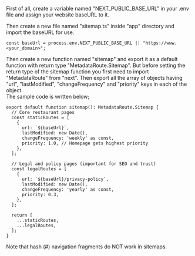 First of all, create a variable named "NEXT_PUBLIC_BASE_URL" in your .env file and assign your website baseURL to it.

Then create a new file named "sitemap.ts" inside "app" directory and import the baseURL for use.

```
const baseUrl = process.env.NEXT_PUBLIC_BASE_URL || "https://www.<your_domain>";
```

Then create a new function named "sitemap" and export it as a default function with return type "MetadataRoute.Sitemap". But before setting the return type of the sitemap function you first need to import "MetadataRoute" from "next". Then export all the array of objects having "url", "lastModified", "changeFrequency" and "priority" keys in each of the object.
<br> The sample code is written below;

```
export default function sitemap(): MetadataRoute.Sitemap {
  // Core restaurant pages
  const staticRoutes = [
    {
      url: `${baseUrl}`,
      lastModified: new Date(),
      changeFrequency: 'weekly' as const,
      priority: 1.0, // Homepage gets highest priority
    },
  ];

  // Legal and policy pages (important for SEO and trust)
  const legalRoutes = [
    {
      url: `${baseUrl}/privacy-policy`,
      lastModified: new Date(),
      changeFrequency: 'yearly' as const,
      priority: 0.3,
    },
  ];

  return [
    ...staticRoutes,
    ...legalRoutes,
  ];
}
```

Note that hash (#) navigation fragments do NOT work in sitemaps.